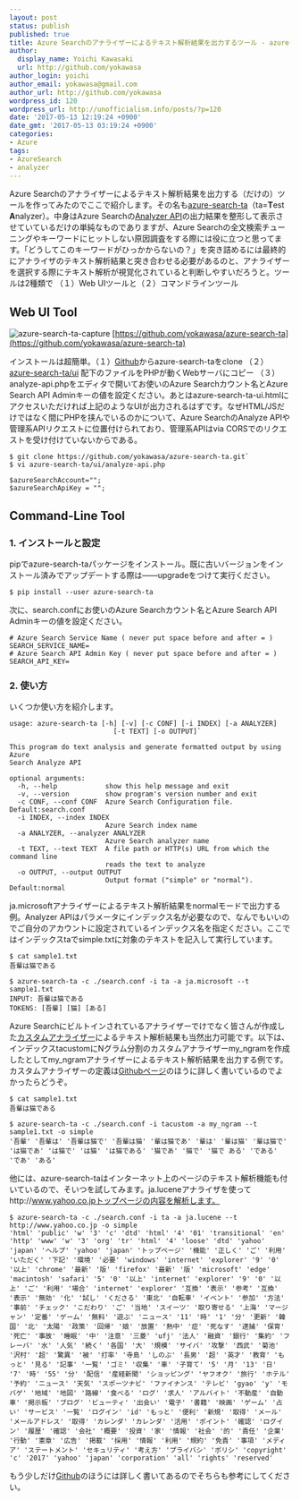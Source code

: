 ```yaml
---
layout: post
status: publish
published: true
title: Azure Searchのアナライザーによるテキスト解析結果を出力するツール - azure-search-ta
author:
  display_name: Yoichi Kawasaki
  url: http://github.com/yokawasa
author_login: yoichi
author_email: yokawasa@gmail.com
author_url: http://github.com/yokawasa
wordpress_id: 120
wordpress_url: http://unofficialism.info/posts/?p=120
date: '2017-05-13 12:19:24 +0900'
date_gmt: '2017-05-13 03:19:24 +0900'
categories:
- Azure
tags:
- AzureSearch
- analyzer
---
```


Azure Searchのアナライザーによるテキスト解析結果を出力する（だけの）ツールを作ってみたのでここで紹介します。その名も[azure-search-ta](https://github.com/yokawasa/azure-search-ta)（ta=**T**est **A**nalyzer）。中身はAzure Searchの[Analyzer API](https://docs.microsoft.com/en-us/azure/search/search-api-2015-02-28-preview#test-analyzer)の出力結果を整形して表示させていているだけの単純なものでありますが、Azure Searchの全文検索チューニングやキーワードにヒットしない原因調査をする際には役に立つと思ってます。「どうしてこのキーワードがひっかからないの？」を突き詰めるには最終的にアナライザのテキスト解析結果と突き合わせる必要があるのと、アナライザーを選択する際にテキスト解析が視覚化されていると判断しやすいだろうと。ツールは2種類で （１）Web UIツールと（２）コマンドラインツール

## Web UI Tool

![azure-search-ta-capture](https://c1.staticflickr.com/5/4169/33813518873_c2d72f5094_c.jpg)
[https://github.com/yokawasa/azure-search-ta](https://github.com/yokawasa/azure-search-ta)

インストールは超簡単。（１）[Github](https://github.com/yokawasa/azure-search-ta)からazure-search-taをclone （２）[azure-search-ta/ui](https://github.com/yokawasa/azure-search-ta/tree/master/ui) 配下のファイルをPHPが動くWebサーバにコピー （３）analyze-api.phpをエディタで開いてお使いのAzure Searchカウント名とAzure Search API Adminキーの値を設定ください。あとはazure-search-ta-ui.htmlにアクセスいただければ上記のようなUIが出力されるはずです。なぜHTML/JSだけではなく間にPHPを挟んでいるのかについて、Azure SearchのAnalyze APIや管理系APIリクエストに位置付けられており、管理系APIはvia CORSでのリクエストを受け付けていないからである。


```shell
$ git clone https://github.com/yokawasa/azure-search-ta.git`
$ vi azure-search-ta/ui/analyze-api.php

$azureSearchAccount="";
$azureSearchApiKey = "";
```

## Command-Line Tool

### 1. インストールと設定

pipでazure-search-taパッケージをインストール。既に古いバージョンをインストール済みでアップデートする際は――upgradeをつけて実行ください。

```shell
$ pip install --user azure-search-ta
```

次に、search.confにお使いのAzure Searchカウント名とAzure Search API Adminキーの値を設定ください。

```shell
# Azure Search Service Name ( never put space before and after = )
SEARCH_SERVICE_NAME=
# Azure Search API Admin Key ( never put space before and after = )
SEARCH_API_KEY=
```

### 2. 使い方

いくつか使い方を紹介します。

```
usage: azure-search-ta [-h] [-v] [-c CONF] [-i INDEX] [-a ANALYZER]
                          [-t TEXT] [-o OUTPUT]`

This program do text analysis and generate formatted output by using Azure
Search Analyze API

optional arguments:
  -h, --help            show this help message and exit
  -v, --version         show program's version number and exit
  -c CONF, --conf CONF  Azure Search Configuration file. Default:search.conf
  -i INDEX, --index INDEX
                        Azure Search index name
  -a ANALYZER, --analyzer ANALYZER
                        Azure Search analyzer name
  -t TEXT, --text TEXT  A file path or HTTP(s) URL from which the command line
                        reads the text to analyze
  -o OUTPUT, --output OUTPUT
                        Output format ("simple" or "normal"). Default:normal
```

ja.microsoftアナライザーによるテキスト解析結果をnormalモードで出力する例。Analyzer APIはパラメータにインデックス名が必要なので、なんでもいいのでご自分のアカウントに設定されているインデックス名を指定ください。ここではインデックスtaでsimple.txtに対象のテキストを記入して実行しています。

```shell
$ cat sample1.txt
吾輩は猫である

$ azure-search-ta -c ./search.conf -i ta -a ja.microsoft --t sample1.txt
INPUT: 吾輩は猫である
TOKENS: [吾輩] [猫] [ある]
```

Azure Searchにビルトインされているアナライザーでけでなく皆さんが作成した[カスタムアナライザー](https://docs.microsoft.com/en-us/rest/api/searchservice/custom-analyzers-in-azure-search)によるテキスト解析結果も当然出力可能です。以下は、インデックスtacustomにNグラム分割のカスタムアナライザーmy_ngramを作成したとしてmy_ngramアナライザーによるテキスト解析結果を出力する例です。カスタムアナライザーの定義は[Githubページ](https://github.com/yokawasa/azure-search-ta#2-2-create-index-schema-to-analyze-text)のほうに詳しく書いているのでよかったらどうぞ。

```shell
$ cat sample1.txt
吾輩は猫である

$ azure-search-ta -c ./search.conf -i tacustom -a my_ngram --t sample1.txt -o simple
'吾輩' '吾輩は' '吾輩は猫で' '吾輩は猫' '輩は猫であ' '輩は' '輩は猫' '輩は猫で' 'は猫であ' 'は猫で' 'は猫' 'は猫である' '猫であ' '猫で' '猫で ある' 'である' 'であ' 'ある'
```

他には、azure-search-taはインターネット上のページのテキスト解析機能も付いているので、そいつを試してみます。ja.luceneアナライザを使ってhttp://www.yahoo.co.jpトップページの内容を解析します。

```shell
$ azure-search-ta -c ./search.conf -i ta -a ja.lucene --t http://www.yahoo.co.jp -o simple
'html' 'public' 'w' '3' 'c' 'dtd' 'html' '4' '01' 'transitional' 'en' 'http' 'www' 'w' '3' 'org' 'tr' 'html' '4' 'loose' 'dtd' 'yahoo' 'japan' 'ヘルプ' 'yahoo' 'japan' 'トップページ' '機能' '正しく' 'ご' '利用' 'いただく' '下記' '環境' '必要' 'windows' 'internet' 'explorer' '9' '0' '以上' 'chrome' '最新' '版' 'firefox' '最新' '版' 'microsoft' 'edge' 'macintosh' 'safari' '5' '0' '以上' 'internet' 'explorer' '9' '0' '以上' 'ご' '利用' '場合' 'internet' 'explorer' '互換' '表示' '参考' '互換' '表示' '無効' '化' '試し' 'くださる' '東北' '自転車' 'イベント' '参加' '方法' '事前' 'チェック' 'こだわり' 'ご' '当地' 'スイーツ' '取り寄せる' '上海' 'マージャン' '定番' 'ゲーム' '無料' '遊ぶ' 'ニュース' '11' '時' '1' '分' '更新' '韓国' '北' '太陽' '政策' '回帰' '娘' '放置' '熱中' '症' '死なす' '逮捕' '保育' '死亡' '事故' '睡眠' '中' '注意' '三菱' 'ufj' '法人' '融資' '銀行' '集約' 'フレーバ' '水' '人気' '続く' '各国' '大' '規模' 'サイバ' '攻撃' '西武' '菊池' '沢村' '超' '驚異' '被' '打率' '寺島' 'しのぶ' '長男' '超' '英才' '教育' 'もっと' '見る' '記事' '一覧' 'ゴミ' '収集' '車' '子育て' '5' '月' '13' '日' '7' '時' '55' '分' '配信' '産経新聞' 'ショッピング' 'ヤフオク' '旅行' 'ホテル' '予約' 'ニュース' '天気' 'スポーツナビ' 'ファイナンス' 'テレビ' 'gyao' 'y' 'モバゲ' '地域' '地図' '路線' '食べる' 'ログ' '求人' 'アルバイト' '不動産' '自動車' '掲示板' 'ブログ' 'ビューティ' '出会い' '電子' '書籍' '映画' 'ゲーム' '占い' 'サービス' '一覧' 'ログイン' 'id' 'もっと' '便利' '新規' '取得' 'メール' 'メールアドレス' '取得' 'カレンダ' 'カレンダ' '活用' 'ポイント' '確認' 'ログイン' '履歴' '確認' '会社' '概要' '投資' '家' '情報' '社会' '的' '責任' '企業' '行動' '憲章' '広告' '掲載' '採用' '情報' '利用' '規約' '免責' '事項' 'メディア' 'ステートメント' 'セキュリティ' '考え方' 'プライバシ' 'ポリシ' 'copyright' 'c' '2017' 'yahoo' 'japan' 'corporation' 'all' 'rights' 'reserved'
```

もう少しだけ[Github](https://github.com/yokawasa/azure-search-ta)のほうには詳しく書いてあるのでそちらも参考にしてください。